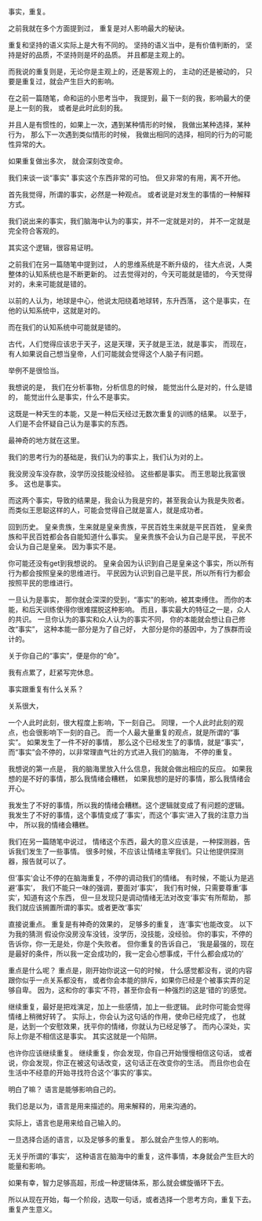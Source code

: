 事实，重复。

之前我就在多个方面提到过，
重复是对人影响最大的秘诀。

重复和坚持的语义实际上是大有不同的。
坚持的语义当中，是有价值判断的，
坚持是好的品质，不坚持则是坏的品质。
并且都是主观上的。


而我说的重复则是，无论你是主观上的，还是客观上的，
主动的还是被动的，
只要是重复过，就会产生巨大的影响。

在之前一篇随笔，命和运的小思考当中，
我提到，最下一刻的我，影响最大的便是上一刻的我，
或者是此时此刻的我。

并且人是有惯性的，如果上一次，遇到某种情形的时候，
我做出某种选择，某种行为，
那么下一次遇到类似情形的时候，
我做出相同的选择，相同的行为的可能性异常的大。

如果重复做出多次，
就会深刻改变命。


我们来谈一谈“事实”
事实这个东西非常的可怕。
但又非常的有用，离不开他。

首先我觉得，所谓的事实，必然是一种观点。
或者说是对发生的事情的一种解释方式。

我们说出来的事实，我们脑海中认为的事实，并不一定就是对的，
并不一定就是完全符合客观的。

其实这个逻辑，很容易证明。

之前我们在另一篇随笔中提到过，
人的思维系统是不断升级的，
往大点说，人类整体的认知系统也是不断更新的。
过去觉得对的，今天可能就是错的，
今天觉得对的，未来可能就是错的。

以前的人认为，地球是中心，他说太阳绕着地球转，东升西落，
这个是事实，在他的认知系统中，这就是对的。

而在我们的认知系统中可能就是错的。

古代，人们觉得应该忠于天子，这是天理，天子就是王法，就是事实，
而现在，有人如果说自己想当皇帝，人们可能就会觉得这个人脑子有问题。

举例不是很恰当。

我想说的是，
我们在分析事物，分析信息的时候，
能觉出什么是对的，什么是错的，
能觉出什么是事实，什么不是事实。

这既是一种天生的本能，又是一种后天经过无数次重复的训练的结果。
以至于，人们是不会怀疑自己认为是事实的东西。

最神奇的地方就在这里。

我们的思考行为的基础是，我们认为的事实上，我们认为对的上。

我没房没车没存款，没学历没技能没经验。
这些都是事实。
而王思聪比我富很多。
这也是事实。

而这两个事实，导致的结果是，我会认为我是穷的，甚至我会认为我是失败者。
而类似王思聪这样的人，可能会觉得自己就是富人，就是成功者。

回到历史。
皇亲贵族，生来就是皇亲贵族，平民百姓生来就是平民百姓，
皇亲贵族和平民百姓都会各自能知道什么事实。
皇亲贵族不会认为自己是平民，
平民不会认为自己是皇亲。
因为事实不是。

你可能还没有get到我想说的。
皇亲会因为认识到自己是皇亲这个事实，所以所有行为都会按照皇亲的思维进行。
平民因为认识到自己是平民，所以所有行为都会按照平民的思维进行。

一旦认为是事实，
那你就会深深的受到，“事实”的影响，被其束缚住。
而你的本能，和后天训练使得你很难摆脱这种影响。
而且，事实最大的特征之一是，众人的共识。
一旦你认为的事实和众人认为的事实不同，
你的本能就会想让自己修改“事实”，
这种本能一部分是为了自己好，
大部分是你的基因中，为了族群而设计的。

关于你自己的“事实”，便是你的“命”。

我有点累了，赶紧写完休息。

事实跟重复有什么关系？

关系很大，

一个人此时此刻，很大程度上影响，下一刻自己。
同理，一个人此时此刻的观点，也会很影响下一刻的自己。
而一个人最大量重复的观点，就是所谓的“事实”。
如果发生了一件不好的事情，
那么这个已经发生了的事情，就是“事实”，
而“事实”会不停的，以非常理直气壮的方式进入我们的脑海，
不停的重复。

我想说的第一点是，
我的脑海里放入什么信息，我就会做出相应的反应。
如果我想的是不好的事情，那么我情绪会糟糕，
如果我想的是好的事情，那么我情绪会开心。

我发生了不好的事情，所以我的情绪会糟糕。这个逻辑就变成了有问题的逻辑。
我发生了不好的事情，这个事情变成了‘事实’，而这个‘事实’进入了我的注意力当中，
所以我的情绪会糟糕。

我们在另一篇随笔中说过，
情绪这个东西，最大的意义应该是，一种探测器，告诉我们发生了一些事情。
很多时候，不应该让情绪主宰我们。只让他提供探测器，报告就可以了。

但‘事实’会让不停的在脑海重复，不停的调动我们的情绪。
有时候，不能认为是逃避‘事实’，
我们不能只一味的强调，要面对‘事实’，
我们有时候，只需要尊重‘事实’，知道有这个东西，
但一旦发现只是调动情绪无法对改变‘事实’有所帮助，
那我们就应该搁置所谓的事实。或者更改‘事实’


直接说重点。
重复是有神奇的效果的，
足够多的重复，
连‘事实’也能改变。
以下为我的猜测
假设你没房没车没钱，没学历，没技能，没经验。
你的事实，不停的告诉你，你一无是处，你是个失败者。
但你重复的告诉自己，
‘我是最强的，现在是最好的条件，所以我一定会成功的，我一定会心想事成，干什么都会成功的’

重点是什么呢？
重点是，刚开始你说这一句的时候，
什么感觉都没有，说的内容跟你似乎一点关系都没有，
或者你会本能的排斥，如果你已经是个被事实弄的足够自卑。
因为，这和你的‘事实’不符，甚至你会有一种强烈的这是‘错的’的感觉。

继续重复，最好是把戏演足，加上一些感情，加上一些逻辑。
此时你可能会觉得情绪上稍微好转了。
实际上，你会认为这句话的作用，使命已经完成了，
也就是，达到一个安慰效果，抚平你的情绪，你就认为已经足够了。
而内心深处，实际上你是不相信这是事实。
其实这就是一个陷阱。

也许你应该继续重复。
继续重复，你会发现，你自己开始慢慢相信这句话，
或者说，你会发现，你正在被这句话改变，这句话正在改变你的生活。
而且你也会在生活中不经意的开始寻找符合这个‘事实的’事实。


明白了嘛？
语言是能够影响自己的。

我们总是以为，语言是用来描述的。用来解释的，用来沟通的。

实际上，语言也是用来给自己输入的。

一旦选择合适的语言，以及足够多的重复。
那么就会产生惊人的影响。

无关乎所谓的‘事实’，
这种语言在脑海中的重复，这件事情，本身就会产生巨大的能量和影响。

如果有幸，智力足够高超，形成一种逻辑体系，那么就会螺旋循环下去。

所以从现在开始，每一个阶段，选取一句话，或者选择一个思考方向，重复下去。
重复产生意义。





